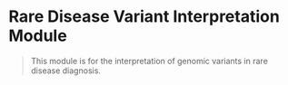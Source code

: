# Rare Disease Variant Interpretation Module

> This module is for the interpretation of genomic variants in rare disease diagnosis.


